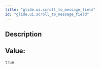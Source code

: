 ```yaml
---
title: "glide.ui.scroll_to_message_field"
id: "glide.ui.scroll_to_message_field"
---
```

## Description



## Value: 
```
true
```
